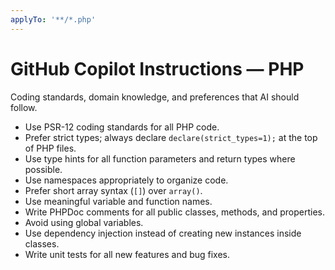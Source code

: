 ```yaml
---
applyTo: '**/*.php'
---
```


# GitHub Copilot Instructions — PHP

Coding standards, domain knowledge, and preferences that AI should follow.

- Use PSR-12 coding standards for all PHP code.
- Prefer strict types; always declare `declare(strict_types=1);` at the top of PHP files.
- Use type hints for all function parameters and return types where possible.
- Use namespaces appropriately to organize code.
- Prefer short array syntax (`[]`) over `array()`.
- Use meaningful variable and function names.
- Write PHPDoc comments for all public classes, methods, and properties.
- Avoid using global variables.
- Use dependency injection instead of creating new instances inside classes.
- Write unit tests for all new features and bug fixes.

